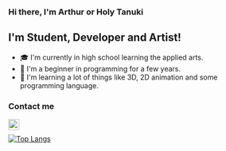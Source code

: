 ### Hi there, I'm Arthur or Holy Tanuki

## I'm Student, Developer and Artist! 
 - 🎓 I'm currently in high school learning the applied arts.
 - 🌱 I'm a beginner in programming for a few years. 
 - 🧠 I'm learning a lot of things like 3D, 2D animation and some programming language.


### Contact me
<!--![instagram][https://cdn4.iconfinder.com/data/icons/logos-brands-5/24/instagram-512.png](https://www.instagram.com/holydeusoftanukis/)-->
[<img align="left" src="https://simpleicons.org/icons/discord.svg" alt="discord" width="22px" style="color='#FFFFFF';" />](https://discord.gg/yuCmafTjzW)
<!--![twitter][](https://twitter.com/)
[<img align="left" alt="holy-tanuki" width="23px" src="">][fiverr]-->

<br>

[![Top Langs](https://github-readme-stats.vercel.app/api/top-langs/?username=holy-tanuki&langs_count=8)](https://github.com/holy-tanuki)
